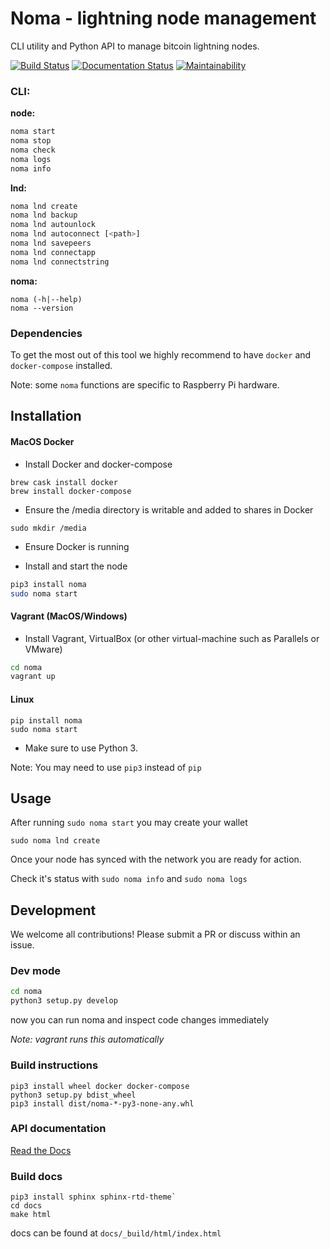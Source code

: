 # Noma - lightning node management

CLI utility and Python API to manage bitcoin lightning nodes.

[![Build Status](https://travis-ci.com/lncm/noma.svg?branch=master)](https://travis-ci.com/lncm/noma)
[![Documentation Status](https://readthedocs.org/projects/noma/badge/?version=latest)](https://noma.readthedocs.io/en/latest/?badge=latest)
[![Maintainability](https://api.codeclimate.com/v1/badges/fd95275314bd4f680140/maintainability)](https://codeclimate.com/github/lncm/noma/maintainability)

### CLI:
**node:**
```bash
noma start
noma stop
noma check
noma logs
noma info
```
**lnd:**
```bash
noma lnd create
noma lnd backup
noma lnd autounlock
noma lnd autoconnect [<path>]
noma lnd savepeers
noma lnd connectapp
noma lnd connectstring
```
**noma:**
```
noma (-h|--help)
noma --version
```

### Dependencies

To get the most out of this tool we highly recommend to have `docker` and `docker-compose` installed.

Note: some `noma` functions are specific to Raspberry Pi hardware.

## Installation

#### MacOS Docker
- Install Docker and docker-compose
```base
brew cask install docker
brew install docker-compose
```
- Ensure the /media directory is writable and added to shares in Docker

`sudo mkdir /media`

- Ensure Docker is running

- Install and start the node
```bash
pip3 install noma
sudo noma start
```

#### Vagrant (MacOS/Windows)

- Install Vagrant, VirtualBox (or other virtual-machine such as Parallels or VMware)

```bash
cd noma
vagrant up
```

#### Linux

```
pip install noma 
sudo noma start
```

* Make sure to use Python 3. 

Note: You may need to use `pip3` instead of `pip`

## Usage

After running `sudo noma start` you may create your wallet  

`sudo noma lnd create`

Once your node has synced with the network you are ready for action.

Check it's status with `sudo noma info` and `sudo noma logs`

## Development

We welcome all contributions! Please submit a PR or discuss within an issue.

### Dev mode

```bash
cd noma
python3 setup.py develop
```
now you can run noma and inspect code changes immediately

*Note: vagrant runs this automatically*

### Build instructions

```
pip3 install wheel docker docker-compose
python3 setup.py bdist_wheel
pip3 install dist/noma-*-py3-none-any.whl
```

### API documentation

[Read the Docs](https://noma.readthedocs.io/en/latest/)


### Build docs

```
pip3 install sphinx sphinx-rtd-theme`
cd docs
make html
```

docs can be found at `docs/_build/html/index.html`

